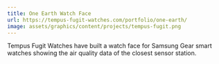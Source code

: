 ```yaml
---
title: One Earth Watch Face
url: https://tempus-fugit-watches.com/portfolio/one-earth/
image: assets/graphics/content/projects/tempus-fugit.png
---
```


Tempus Fugit Watches have built a watch face for Samsung Gear smart watches showing the air quality data of the closest sensor station.